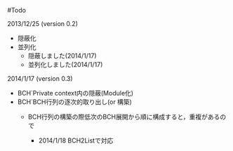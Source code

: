 #Todo

2013/12/25 (version 0.2)

* 隠蔽化
* 並列化
	* 隠蔽しました(2014/1/17)
	* 並列化しました(2014/1/17)

2014/1/17 (version 0.3)

* BCH\`Private context内の隠蔽(Module化)
* BCH\`BCH行列の逐次的取り出し(or 構築)
	* BCH行列の構築の際低次のBCH展開から順に構成すると，重複があるので
	
		* 2014/1/18 BCH2Listで対応


	